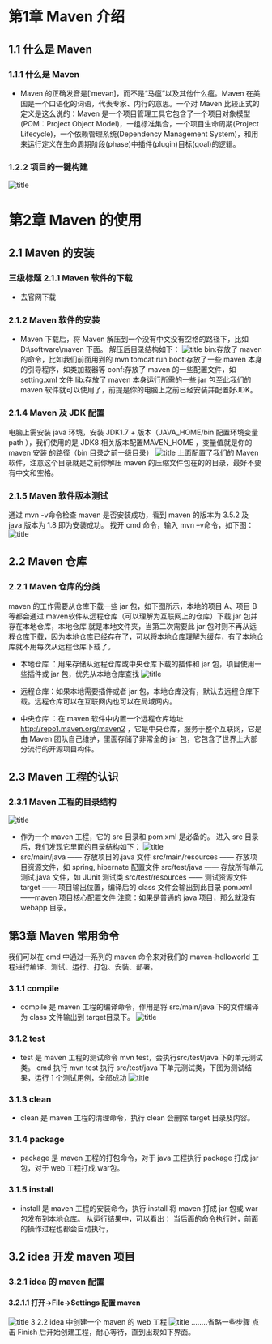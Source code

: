 # 第1章 Maven 介绍
## 1.1 什么是 Maven
### 1.1.1 什么是 Maven
* Maven 的正确发音是[ˈmevən]，而不是“马瘟”以及其他什么瘟。Maven 在美国是一个口语化的词语，代表专家、内行的意思。一个对 Maven 比较正式的定义是这么说的：Maven 是一个项目管理工具它包含了一个项目对象模型 (POM：Project Object Model)，一组标准集合，一个项目生命周期(Project Lifecycle)，一个依赖管理系统(Dependency Management System)，和用来运行定义在生命周期阶段(phase)中插件(plugin)目标(goal)的逻辑。
### 1.2.2 项目的一键构建
![title](https://raw.githubusercontent.com/XJZ-0707/imge/master/gitnote/2019/09/30/maven1-1569841287184.jpg)

# 第2章 Maven 的使用 
## 2.1 Maven 的安装
### 三级标题 2.1.1 Maven 软件的下载
* 去官网下载
### 2.1.2 Maven 软件的安装
* Maven 下载后，将 Maven 解压到一个没有中文没有空格的路径下，比如 D:\software\maven 下面。
解压后目录结构如下：
![title](https://raw.githubusercontent.com/XJZ-0707/imge/master/gitnote/2019/09/30/maven2-1569843137961.jpg)
bin:存放了 maven 的命令，比如我们前面用到的 mvn tomcat:run
boot:存放了一些 maven 本身的引导程序，如类加载器等
conf:存放了 maven 的一些配置文件，如 setting.xml 文件
lib:存放了 maven 本身运行所需的一些 jar 包至此我们的 maven 软件就可以使用了，前提是你的电脑上之前已经安装并配置好JDK。
### 2.1.4 Maven 及 JDK 配置
电脑上需安装 java 环境，安装 JDK1.7 + 版本（JAVA_HOME/bin 配置环境变量 path ），我们使用的是 JDK8 相关版本配置MAVEN_HOME ，变量值就是你的 maven 安装 的路径（bin 目录之前一级目录）
![title](https://raw.githubusercontent.com/XJZ-0707/imge/master/gitnote/2019/09/30/maven3-1569843278893.jpg)
上面配置了我们的 Maven 软件，注意这个目录就是之前你解压 maven 的压缩文件包在的的目录，最好不要有中文和空格。

### 2.1.5 Maven 软件版本测试
通过 mvn -v命令检查 maven 是否安装成功，看到 maven 的版本为 3.5.2 及 java 版本为 1.8 即为安装成功。
找开 cmd 命令，输入 mvn –v命令，如下图：
![title](https://raw.githubusercontent.com/XJZ-0707/imge/master/gitnote/2019/09/30/maven5-1569843383159.jpg)
## 2.2 Maven 仓库
### 2.2.1 Maven 仓库的分类
maven 的工作需要从仓库下载一些 jar 包，如下图所示，本地的项目 A、项目 B 等都会通过 maven软件从远程仓库（可以理解为互联网上的仓库）下载 jar 包并存在本地仓库，本地仓库 就是本地文件夹，当第二次需要此 jar 包时则不再从远程仓库下载，因为本地仓库已经存在了，可以将本地仓库理解为缓存，有了本地仓库就不用每次从远程仓库下载了。

* 本地仓库 ：用来存储从远程仓库或中央仓库下载的插件和 jar 包，项目使用一些插件或 jar 包，优先从本地仓库查找
![title](https://raw.githubusercontent.com/XJZ-0707/imge/master/gitnote/2019/09/30/maven6-1569844010436.jpg)

* 远程仓库：如果本地需要插件或者 jar 包，本地仓库没有，默认去远程仓库下载。远程仓库可以在互联网内也可以在局域网内。
* 中央仓库 ：在 maven 软件中内置一个远程仓库地址 http://repo1.maven.org/maven2 ，它是中央仓库，服务于整个互联网，它是由 Maven 团队自己维护，里面存储了非常全的 jar 包，它包含了世界上大部分流行的开源项目构件。
  
## 2.3 Maven 工程的认识

### 2.3.1 Maven 工程的目录结构
![title](https://raw.githubusercontent.com/XJZ-0707/imge/master/gitnote/2019/09/30/maven7-1569844181745.jpg)
* 作为一个 maven 工程，它的 src 目录和 pom.xml 是必备的。
进入 src 目录后，我们发现它里面的目录结构如下：
![title](https://raw.githubusercontent.com/XJZ-0707/imge/master/gitnote/2019/09/30/maven8-1569844362656.jpg)
* src/main/java —— 存放项目的.java 文件
src/main/resources —— 存放项目资源文件，如 spring, hibernate 配置文件
src/test/java —— 存放所有单元测试.java 文件，如 JUnit 测试类
src/test/resources —— 测试资源文件
target —— 项目输出位置，编译后的 class 文件会输出到此目录
pom.xml——maven 项目核心配置文件
注意：如果是普通的 java 项目，那么就没有 webapp 目录。
## 第3章 Maven 常用命令 
我们可以在 cmd 中通过一系列的 maven 命令来对我们的 maven-helloworld 工程进行编译、测试、运行、打包、安装、部署。

### 3.1.1 compile
* compile 是 maven 工程的编译命令，作用是将 src/main/java 下的文件编译为 class 文件输出到 target目录下。
![title](https://raw.githubusercontent.com/XJZ-0707/imge/master/gitnote/2019/09/30/maven9-1569844765904.jpg)

### 3.1.2 test
* test 是 maven 工程的测试命令 mvn test，会执行src/test/java 下的单元测试类。
cmd 执行 mvn test 执行 src/test/java 下单元测试类，下图为测试结果，运行 1 个测试用例，全部成功
![title](https://raw.githubusercontent.com/XJZ-0707/imge/master/gitnote/2019/09/30/maven10-1569844844978.jpg)

### 3.1.3 clean
* clean 是 maven 工程的清理命令，执行 clean 会删除 target 目录及内容。
### 3.1.4 package
* package 是 maven 工程的打包命令，对于 java 工程执行 package 打成 jar 包，对于 web 工程打成 war包。

### 3.1.5 install
* install 是 maven 工程的安装命令，执行 install 将 maven 打成 jar 包或 war 包发布到本地仓库。
从运行结果中，可以看出：
当后面的命令执行时，前面的操作过程也都会自动执行，

## 3.2 idea 开发 maven 项目

### 3.2.1 idea 的 maven 配置
#### 3.2.1.1 打开->File->Settings 配置 maven
![title](https://raw.githubusercontent.com/XJZ-0707/imge/master/gitnote/2019/09/30/maven11-1569846099937.jpg)
3.2.2 idea 中创建一个 maven 的 web 工程
![title](https://raw.githubusercontent.com/XJZ-0707/imge/master/gitnote/2019/09/30/maven12-1569851010218.jpg)
........省略一些步骤
点击 Finish 后开始创建工程，耐心等待，直到出现如下界面。









